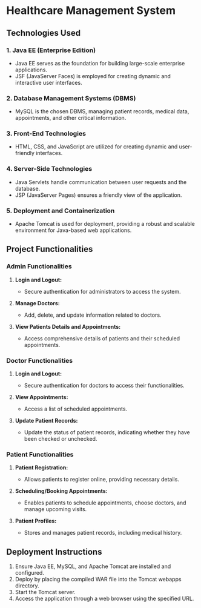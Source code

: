 # Healthcare Management System

## Technologies Used

### 1. Java EE (Enterprise Edition)
- Java EE serves as the foundation for building large-scale enterprise applications.
- JSF (JavaServer Faces) is employed for creating dynamic and interactive user interfaces.

### 2. Database Management Systems (DBMS)
- MySQL is the chosen DBMS, managing patient records, medical data, appointments, and other critical information.

### 3. Front-End Technologies
- HTML, CSS, and JavaScript are utilized for creating dynamic and user-friendly interfaces.

### 4. Server-Side Technologies
- Java Servlets handle communication between user requests and the database.
- JSP (JavaServer Pages) ensures a friendly view of the application.

### 5. Deployment and Containerization
- Apache Tomcat is used for deployment, providing a robust and scalable environment for Java-based web applications.

## Project Functionalities

### Admin Functionalities
1. **Login and Logout:**
   - Secure authentication for administrators to access the system.

2. **Manage Doctors:**
   - Add, delete, and update information related to doctors.

3. **View Patients Details and Appointments:**
   - Access comprehensive details of patients and their scheduled appointments.

### Doctor Functionalities
1. **Login and Logout:**
   - Secure authentication for doctors to access their functionalities.

2. **View Appointments:**
   - Access a list of scheduled appointments.

3. **Update Patient Records:**
   - Update the status of patient records, indicating whether they have been checked or unchecked.

### Patient Functionalities
1. **Patient Registration:**
   - Allows patients to register online, providing necessary details.

2. **Scheduling/Booking Appointments:**
   - Enables patients to schedule appointments, choose doctors, and manage upcoming visits.

3. **Patient Profiles:**
   - Stores and manages patient records, including medical history.

## Deployment Instructions
1. Ensure Java EE, MySQL, and Apache Tomcat are installed and configured.
2. Deploy by placing the compiled WAR file into the Tomcat webapps directory.
3. Start the Tomcat server.
4. Access the application through a web browser using the specified URL.


